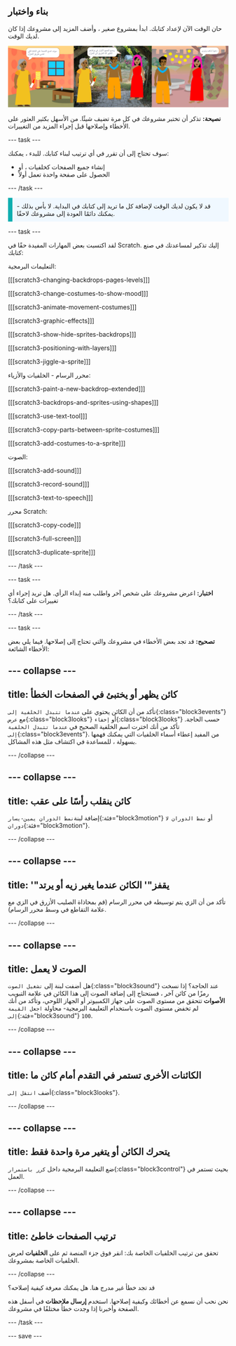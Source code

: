 ## بناء واختبار

حان الوقت الآن لإعداد كتابك. ابدأ بمشروع صغير ، وأضف المزيد إلى مشروعك إذا كان لديك الوقت.

![صفحات متعددة لمشروع الكتاب.](images/pages-rama.png)

**نصيحة:** تذكر أن تختبر مشروعك في كل مرة تضيف شيئًا. من الأسهل بكثير العثور على الأخطاء وإصلاحها قبل إجراء المزيد من التغييرات.

--- task ---

سوف تحتاج إلى أن تقرر في أي ترتيب لبناء كتابك. للبدء ، يمكنك:
- إنشاء جميع الصفحات كخلفيات ، أو
- الحصول على صفحة واحدة تعمل أولاً

--- /task ---

<p style="border-left: solid; border-width:10px; border-color: #0faeb0; background-color: aliceblue; padding: 10px;">
قد لا يكون لديك الوقت لإضافة كل ما تريد إلى كتابك في البداية. لا بأس بذلك - يمكنك دائمًا العودة إلى مشروعك لاحقًا. 
</p>

--- task ---

لقد اكتسبت بعض المهارات المفيدة حقًا في Scratch. إليك تذكير لمساعدتك في صنع كتابك:

التعليمات البرمجية:

[[[scratch3-changing-backdrops-pages-levels]]]

[[[scratch3-change-costumes-to-show-mood]]]

[[[scratch3-animate-movement-costumes]]]

[[[scratch3-graphic-effects]]]

[[[scratch3-show-hide-sprites-backdrops]]]

[[[scratch3-positioning-with-layers]]]

[[[scratch3-jiggle-a-sprite]]]

محرر الرسام - الخلفيات والأزياء:

[[[scratch3-paint-a-new-backdrop-extended]]]

[[[scratch3-backdrops-and-sprites-using-shapes]]]

[[[scratch3-use-text-tool]]]

[[[scratch3-copy-parts-between-sprite-costumes]]]

[[[scratch3-add-costumes-to-a-sprite]]]

الصوت:

[[[scratch3-add-sound]]]

[[[scratch3-record-sound]]]

[[[scratch3-text-to-speech]]]

محرر Scratch:

[[[scratch3-copy-code]]]

[[[scratch3-full-screen]]]

[[[scratch3-duplicate-sprite]]]


--- /task ---

--- task ---

**اختبار:** اعرض مشروعك على شخص آخر واطلب منه إبداء الرأي. هل تريد إجراء أي تغييرات على كتابك؟

--- /task ---

--- task ---

**تصحيح:** قد تجد بعض الأخطاء في مشروعك والتي تحتاج إلى إصلاحها. فيما يلي بعض الأخطاء الشائعة:

--- collapse ---
---
title: كائن يظهر أو يختبئ في الصفحات الخطأ
---

تأكد من أن الكائن يحتوي على `عندما تتبدل الخلفية إلى`{:class="block3events"} مع `عرض`{:class="block3looks"} أو `إخفاء`{:class="block3looks"} حسب الحاجة. تأكد من أنك اخترت اسم الخلفية الصحيح في `عندما تتبدل الخلفية إلى`{:class="block3events"}. من المفيد إعطاء أسماء الخلفيات التي يمكنك فهمها بسهولة ، للمساعدة في اكتشاف مثل هذه المشاكل.

--- /collapse ---

--- collapse ---
---
title: كائن ينقلب رأسًا على عقب
---

إضافة لبنة`نمط الدوران يمين-يسار`{:فئة="block3motion"} أو `نمط الدوران لا دوران`{:فئة="block3motion"}.

--- /collapse ---

--- collapse ---
---
title: '"يقفز"' الكائن عندما يغير زيه أو يرتد
---

تأكد من أن الزي يتم توسيطه في محرر الرسام (قم بمحاذاة الصليب الأزرق في الزي مع علامة التقاطع في وسط محرر الرسام).

--- /collapse ---

--- collapse ---
---
title: الصوت لا يعمل
---

هل أضفت لبنة إلى `تشغيل الصوت`{:class="block3sound"} عند الحاجة؟ إذا نسخت رمزًا من كائن آخر ، فستحتاج إلى إضافة الصوت إلى هذا الكائن في علامة التبويب **الأصوات** تتحقق من مستوى الصوت على جهاز الكمبيوتر أو الجهاز اللوحي، وتأكد من أنك لم تخفض مستوى الصوت باستخدام التعليمة البرمجية- محاولة `اجعل القيمة إلى`{:فئة="block3sound"} `100`.

--- /collapse ---

--- collapse ---
---
title: الكائنات الأخرى تستمر في التقدم أمام كائن ما
---

أضف `انتقل إلى`{:class="block3looks"}.

--- /collapse ---

--- collapse ---
---
title: يتحرك الكائن أو يتغير مرة واحدة فقط
---

ضع التعليمة البرمجية داخل `كرر باستمرار`{:class="block3control"} بحيث تستمر في العمل.

--- /collapse ---

--- collapse ---
---
title: ترتيب الصفحات خاطئ
---

تحقق من ترتيب الخلفيات الخاصة بك: انقر فوق جزء المنصة ثم على **الخلفيات** لعرض الخلفيات الخاصة بمشروعك.

--- /collapse ---

قد تجد خطأ غير مدرج هنا. هل يمكنك معرفة كيفية إصلاحه؟

نحن نحب أن نسمع عن أخطائك وكيفية إصلاحها. استخدم **إرسال ملاحظات** في أسفل هذه الصفحة وأخبرنا إذا وجدت خطأً مختلفًا في مشروعك.

--- /task ---


--- save ---

